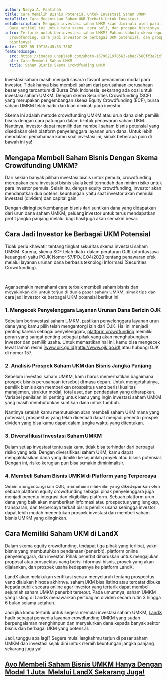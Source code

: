 ```yaml
---
author: Nadya A. Faatihah
title: Cara Memilih Bisnis Potensial Untuk Investasi Saham UMKM
metaTitle: Cara Menentukan Saham UKM Terbaik Untuk Investasi
metaDescription: Mengapa investasi saham UMKM kian diminati oleh para investor?
  Baca artikel ini untuk tahu skema, cara beli, dan prospek bisnisnya.
intro: Tertarik untuk berinvestasi saham UMKM? Pahami dahulu skema equity
  crowdfunding, cara jadi investor ke berbagai UKM potensial, dan prospek
  bisnisnya!
date: 2022-05-19T18:45:53.730Z
featuredImage:
  src: https://images.unsplash.com/photo-1579621970563-ebec7560ff3e?ixlib=rb-1.2.1&raw_url=true&q=80&fm=jpg&crop=entropy&cs=tinysrgb&ixid=MnwxMjA3fDB8MHxwaG90by1wYWdlfHx8fGVufDB8fHx8&auto=format&fit=crop&w=871
  alt: Cara Membeli Saham UMKM
  title: Saham Bisnis Skema Crowdfunding UMKM
---
```

<!--StartFragment-->

Investasi saham masih menjadi sasaran favorit penanaman modal para investor. Tidak hanya bisa membeli saham dari perusahaan-perusahaan besar yang tercantum di Bursa Efek Indonesia, sekarang ada opsi untuk investasi saham UMKM. Dengan skema Securities Crowdfunding (SCF) yang merupakan pengembangan skema Equity Crowdfunding (ECF), bursa saham UMKM telah hadir dan kian diminati para investor.



Skema ini adalah metode crowdfunding UMKM atau urun dana oleh pemilik bisnis dengan cara patungan dalam bentuk penawaran saham UKM. Nantinya, investor dapat memilih dan membeli saham bisnis potensial yang disediakan oleh platform penyelenggara layanan urun dana. Untuk lebih mendalami pemahaman kamu soal investasi ini, simak beberapa poin di bawah ini ya!



## Mengapa Membeli Saham Bisnis Dengan Skema Crowdfunding UMKM?

Dari sekian banyak pilihan investasi bisnis untuk pemula, crowdfunding merupakan cara investasi bisnis skala kecil termudah dan minim risiko untuk para investor pemula. Selain itu, dengan equity crowdfunding, investor akan mendapatkan dua potensi keuntungan, yaitu saat investor akan memulai investasi (dividen) dan capital gain. 



Dengan diiringi perkembangan bisnis dari suntikan dana yang didapatkan dari urun dana saham UMKM, peluang investor untuk terus mendapatkan profit jangka panjang melalui bagi hasil juga akan semakin besar. 



## Cara Jadi Investor ke Berbagai UKM Potensial

Tidak perlu khawatir tentang tingkat sekuritas skema investasi saham UMKM. Karena, skema SCF telah diatur dalam peraturan OJK (otoritas jasa keuangan) yaitu POJK Nomor 57/POJK.04/2020 tentang penawaran efek melalui layanan urunan dana berbasis teknologi Informasi (Securities Crowdfunding).

 

Agar semakin memahami cara terbaik membeli saham bisnis dan meyakinkan diri untuk terjun di dunia pasar saham UMKM, simak tips dan cara jadi investor ke berbagai UKM potensial berikut ini.

### 1. Mengecek Penyelenggara Layanan Urunan Dana Berizin OJK

Sebelum berinvestasi saham UMKM, pastikan penyelenggara layanan urun dana yang kamu pilih telah mengantongi izin dari OJK. Hal ini menjadi penting karena sebagai penyelenggara, [platform crowdfunding](https://landx.id/) memiliki peran yang sangat penting sebagai pihak yang akan menghubungkan investor dan pemilik usaha. Untuk memastikan hal ini, kamu bisa mengecek lewat laman resmi [www.ojk.go.id](http://www.ojk.go.id) atau hubungi OJK di nomor 157.

### 2. Analisis Prospek Saham UKM dan Bisnis Jangka Panjang

Sebelum investasi saham UMKM, kamu harus memerhatikan bagaimana prospek bisnis perusahaan tersebut di masa depan. Untuk mengetahuinya, pemilik bisnis akan memberikan prospektus yang berisi kualitas manajemen, struktur modal, total aset, dan pendapatan yang diharapkan. Variabel penilaian ini penting untuk kamu yang ingin investasi saham UMKM yang masih membutuhkan suntikan dana untuk tumbuh.



Nantinya setelah kamu memutuskan akan membeli saham UKM mana yang potensial, prospektus yang telah dicermati dapat menjadi penentu prospek dividen yang bisa kamu dapat dalam jangka waktu yang ditentukan. 



### 3. Diversifikasi Investasi Saham UMKM

Dalam setiap investasi tentu saja kamu tidak bisa terhindar dari berbagai risiko yang ada. Dengan diversifikasi saham UKM, kamu dapat mengalokasikan dana yang dimiliki ke sejumlah proyek atau bisnis potensial. Dengan ini, risiko kerugian pun bisa semakin diminimalisir.

### 4. Membeli Saham Bisnis UMKM di Platform yang Terpercaya

Selain mengantongi izin OJK, memahami nilai-nilai yang dikedepankan oleh sebuah platform equity crowdfunding sebagai pihak penyelenggara juga menjadi penentu integrasi dan eligibilitas platform. Sebuah platform urun dana yang baik akan memberikan informasi atau prospectus yang lengkap, transparan, dan terpercaya terkait bisnis pemilik usaha sehingga investor dapat lebih mudah menentukan prospek investasi dan membeli saham bisnis UMKM yang diinginkan. 



## Cara Memiliki Saham UKM di LandX

Dalam skema equity crowdfunding, terdapat tiga pihak yang terlibat, yakni bisnis yang membutuhkan pendanaan (penerbit), platform online penyelenggara, dan investor. Pihak penerbit diharuskan untuk mengajukan proposal atau prospektus yang berisi informasi bisnis, proyek yang akan dijalankan, dan prospek usaha kedepannya ke platform LandX. 



LandX akan melakukan verifikasi secara menyeluruh tentang prospectus yang diajukan hingga akhirnya, saham UKM bisa listing atau tercatat dibuka kepada publik secara online agar investor yang tertarik dapat membeli sejumlah saham UMKM penerbit tersebut. Pada umumnya, saham UMKM yang listing di LandX menawarkan pembagian dividen secara rutin 3 hingga 6 bulan selama setahun. 



Jadi jika kamu tertarik untuk segera memulai investasi saham UMKM, [LandX](https://landx.id/) hadir sebagai penyedia layanan crowdfunding UMKM yang sudah berpengalaman menghimpun dan menyalurkan dana kepada banyak sektor bisnis dan berbagai UKM yang potensial. 



Jadi, tunggu apa lagi? Segera mulai langkahmu terjun di pasar saham UMKM dan investasi sejak dini untuk meraih keuntungan jangka panjang sekarang juga ya!



## [Ayo Membeli Saham Bisnis UMKM Hanya Dengan Modal 1 Juta  Melalui LandX Sekarang Juga!](https://landx.id/project/?utm_source=Blog&utm_medium=organic+keyword&utm_campaign=blog&utm_id=Blog)



<!--EndFragment-->